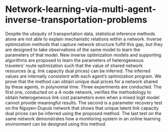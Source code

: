 # Network-learning-via-multi-agent-inverse-transportation-problems
Despite the ubiquity of transportation data, statistical inference methods alone are not able to explain mechanistic relations within a network. Inverse optimization methods that capture network structure fulfill this gap, but they are designed to take observations of the same model to learn the parameters of that model. New inverse optimization models and supporting algorithms are proposed to learn the parameters of heterogeneous travelers’ route optimization such that the value of shared network resources (e.g. link capacity dual prices) can be inferred. The inferred values are internally consistent with each agent’s optimization program. We prove that the method can obtain unique dual prices for a network shared by these agents, in polynomial time. Three experiments are conducted. The first one, conducted on a 4-node network, verifies the methodology to obtain heterogeneous link cost parameters even when a mixed logit model cannot provide meaningful results. The second is a parameter recovery test on the Nguyen-Dupuis network that shows that unique latent link capacity dual prices can be inferred using the proposed method. The last test on the same network demonstrates how a monitoring system in an online learning environment can be designed using this method.
